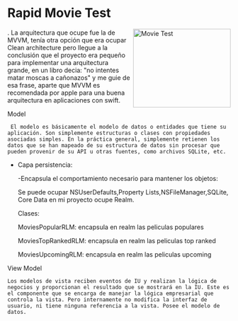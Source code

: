 # Rapid Movie Test 

<img src="https://pixel.nymag.com/imgs/fashion/daily/2018/11/02/2-empty-movie-theatre.w700.h467.2x.jpg" align="right"
     title="Movie Test" width="220" height="178">

.
La arquitectura que ocupe fue la de MVVM, tenía otra opción que era ocupar Clean architecture pero llegue a la conclusión que el proyecto era pequeño para implementar una arquitectura grande, en un libro decia: "no intentes matar moscas a cañonazos" y me guie de esa frase, aparte que MVVM es recomendada por apple para una buena arquitectura en aplicaciones con swift. 

Model

     El modelo es básicamente el modelo de datos o entidades que tiene su aplicación. Son simplemente estructuras o clases con propiedades asociadas simples. En la práctica general, simplemente retienen los datos que se han mapeado de su estructura de datos sin procesar que pueden provenir de su API u otras fuentes, como archivos SQLite, etc.
     
* Capa persistencia: 
    
    -Encapsula el comportamiento necesario para mantener los objetos: 
    
    Se puede ocupar NSUserDefaults,Property Lists,NSFileManager,SQLite, Core Data en mi proyecto ocupe Realm.
    
    Clases:
    
    MoviesPopularRLM: encapsula en realm las peliculas populares
    
    MoviesTopRankedRLM: encapsula en realm las peliculas top ranked
    
    MoviesUpcomingRLM: encapsula en realm las peliculas upcoming
   
 View Model 
 
    Los modelos de vista reciben eventos de IU y realizan la lógica de negocios y proporcionan el resultado que se mostrará en la IU. Este es el componente que se encarga de manejar la lógica empresarial que controla la vista. Pero internamente no modifica la interfaz de usuario, ni tiene ninguna referencia a la vista. Posee el modelo de datos.
